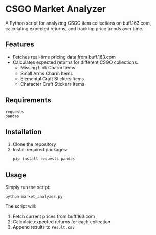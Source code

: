 # CSGO Market Analyzer

A Python script for analyzing CSGO item collections on buff.163.com, calculating expected returns, and tracking price trends over time.

## Features

- Fetches real-time pricing data from buff.163.com
- Calculates expected returns for different CSGO collections:
  - Missing Link Charm Items
  - Small Arms Charm Items
  - Elemental Craft Stickers Items
  - Character Craft Stickers Items

## Requirements

```
requests
pandas
```

## Installation

1. Clone the repository
2. Install required packages:
   ```bash
   pip install requests pandas
   ```

## Usage

Simply run the script:
```bash
python market_analyzer.py
```

The script will:
1. Fetch current prices from buff.163.com
2. Calculate expected returns for each collection
3. Append results to `result.csv`
